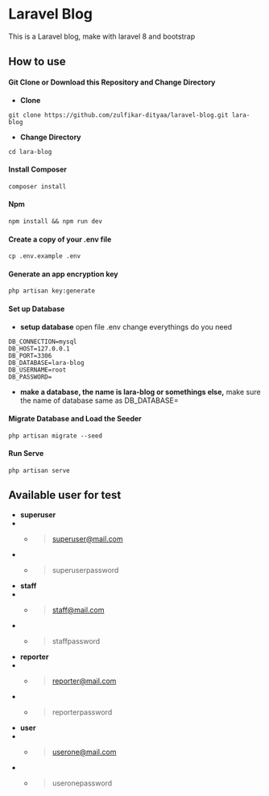 # Laravel Blog
This is a Laravel blog, make with laravel 8 and bootstrap

## How to use
#### Git Clone or Download this Repository and Change Directory
- **Clone**
```
git clone https://github.com/zulfikar-dityaa/laravel-blog.git lara-blog
```
- **Change Directory**
```
cd lara-blog
```

#### Install Composer
```
composer install
```
#### Npm 
```
npm install && npm run dev
```

#### Create a copy of your .env file
```
cp .env.example .env
```
#### Generate an app encryption key
```
php artisan key:generate
```
#### Set up Database
- **setup database**
open file .env change everythings do you need
```
DB_CONNECTION=mysql
DB_HOST=127.0.0.1
DB_PORT=3306
DB_DATABASE=lara-blog
DB_USERNAME=root
DB_PASSWORD=
```
- **make a database, the name is lara-blog or somethings else,**
make sure the name of database same as DB_DATABASE=

#### Migrate Database and Load the Seeder
```
php artisan migrate --seed
```

#### Run Serve
```
php artisan serve
```

## Available user for test
- **superuser**
- - > superuser@mail.com
- - > superuserpassword
- **staff**
- - > staff@mail.com
- - > staffpassword
- **reporter**
- - > reporter@mail.com
- - > reporterpassword
- **user**
- - > userone@mail.com
- - > useronepassword

